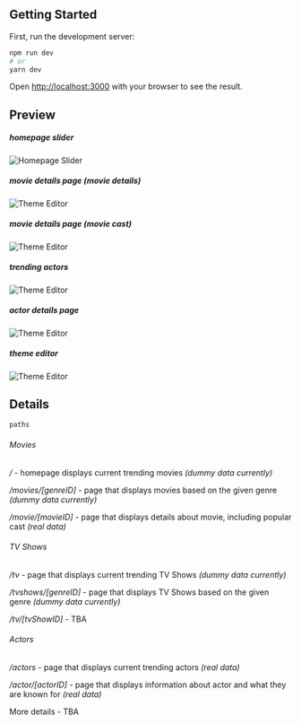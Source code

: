 ## Getting Started

First, run the development server:

```bash
npm run dev
# or
yarn dev
```

Open [http://localhost:3000](http://localhost:3000) with your browser to see the result.


## Preview

##### homepage slider
![Homepage Slider](https://i.imgur.com/rYVZOn8.gif)

##### movie details page (movie details)
![Theme Editor](https://i.imgur.com/hXYcvI9.png)

##### movie details page (movie cast)
![Theme Editor](https://i.imgur.com/MhmrLOS.png)

##### trending actors
![Theme Editor](https://i.imgur.com/74K3pHm.png)

##### actor details page
![Theme Editor](https://i.imgur.com/6oeyiCW.png)

##### theme editor
![Theme Editor](https://i.imgur.com/kTmLds9.gif)


## Details

`paths`
###### Movies
*/* - homepage displays current trending movies *(dummy data currently)*

*/movies/[genreID]* - page that displays movies based on the given genre *(dummy data currently)*

*/movie/[movieID]* - page that displays details about movie, including popular cast *(real data)*

###### TV Shows
*/tv* - page that displays current trending TV Shows *(dummy data currently)*

*/tvshows/[genreID]* - page that displays TV Shows based on the given genre *(dummy data currently)*

*/tv/[tvShowID]* - TBA

###### Actors
*/actors* - page that displays current trending actors *(real data)*

*/actor/[actorID]* - page that displays information about actor and what they are known for *(real data)*

More details - TBA